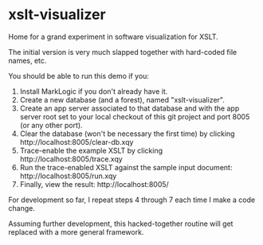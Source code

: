# xslt-visualizer
Home for a grand experiment in software visualization for XSLT.

The initial version is very much slapped together with hard-coded file names, etc.

You should be able to run this demo if you:

1. Install MarkLogic if you don't already have it.
2. Create a new database (and a forest), named "xslt-visualizer".
3. Create an app server associated to that database and with the
   app server root set to your local checkout of this git project
   and port 8005 (or any other port).
4. Clear the database (won't be necessary the first time) by clicking
   http://localhost:8005/clear-db.xqy
5. Trace-enable the example XSLT by clicking
   http://localhost:8005/trace.xqy
6. Run the trace-enabled XSLT against the sample input document:
   http://localhost:8005/run.xqy
7. Finally, view the result: http://localhost:8005/

For development so far, I repeat steps 4 through 7 each time I make a code change.

Assuming further development, this hacked-together routine will get replaced
with a more general framework.
